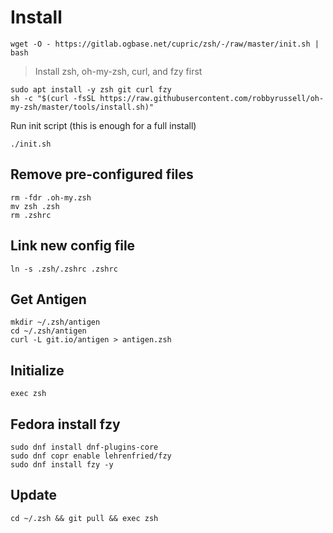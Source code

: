 # Install

````code
wget -O - https://gitlab.ogbase.net/cupric/zsh/-/raw/master/init.sh | bash
````

> Install zsh, oh-my-zsh, curl, and fzy first
````code
sudo apt install -y zsh git curl fzy
sh -c "$(curl -fsSL https://raw.githubusercontent.com/robbyrussell/oh-my-zsh/master/tools/install.sh)"
``````
Run init script (this is enough for a full install)
````code
./init.sh
````

## Remove pre-configured files
````code
rm -fdr .oh-my.zsh
mv zsh .zsh
rm .zshrc
````

## Link new config file
````code
ln -s .zsh/.zshrc .zshrc
````

## Get Antigen
````code
mkdir ~/.zsh/antigen
cd ~/.zsh/antigen
curl -L git.io/antigen > antigen.zsh
````


## Initialize
````code
exec zsh
````

## Fedora install fzy
````code
sudo dnf install dnf-plugins-core
sudo dnf copr enable lehrenfried/fzy
sudo dnf install fzy -y
````

## Update

````code
cd ~/.zsh && git pull && exec zsh
````
